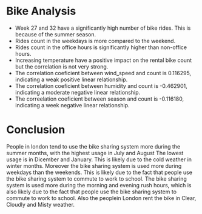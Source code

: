 # Bike Analysis
- Week 27 and 32 have a significantly high number of bike rides. This is because of the summer season.
- Rides count in the weekdays is more compared to the weekend.
- Rides count in the office hours is significantly higher than non-office hours.
- Increasing temperature have a positive impact on the rental bike count but the correlation is not very strong.
- The correlation coeficient between wind_speed and count is 0.116295, indicating a weak positive linear relationship. 
- The correlation coeficient between humidity and count is -0.462901, indicating a moderate negative linear relationship.
- The correelation coeficient between season and count is -0.116180, indicating a week negative linear relationship.

# Conclusion

People in london tend to use the bike sharing system more during the summer months, with the highest usage in July and August
The lowest usage is in Dicember and January. This is likely due to the cold weather in winter months. Moreover the bike sharing 
system is used more during weekdays than the weekends. This is likely due to the fact that people use the bike sharing system to
commute to work to school. The bike sharing system is used more during the morning and evening rush hours, which is also likely
due to the fact that people use the bike sharing system to commute to work to school. Also the peoplein London rent the bike in Clear,
Cloudly and Misty weather. 
